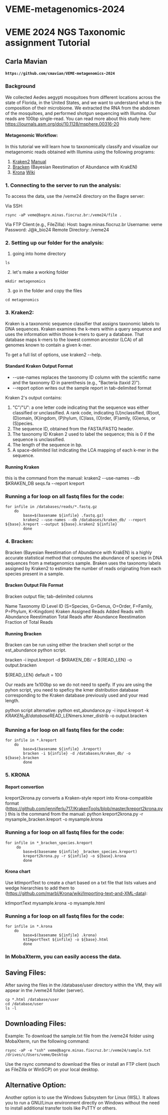 # VEME-metagenomics-2024
# VEME 2024 NGS Taxonomic assignment Tutorial

## Carla Mavian

#### `https://github.com/cmavian/VEME-metagenomics-2024`

### Background
We collected Aedes aegypti mosquitoes from different locations across the state of Florida, in the United States, and we want to understand what is the composition of their microbiome. We extracted the RNA from the abdomen of the mosquitoes, and performed shotgun sequencing with Illumina. Our reads are 100bp single-read. You can read more about this study here: https://journals.asm.org/doi/10.1128/msphere.00316-20

#### Metagenomic Workflow: 
In this tutorial we will learn how to taxonomically classify and visualize our metagenomic reads obtained with Illumina using the following programs:

1. [Kraken2](https://ccb.jhu.edu/software/kraken2/index.shtml) [Manual](https://github.com/DerrickWood/kraken2/wiki/Manual)
2. [Bracken](https://ccb.jhu.edu/software/bracken/) (Bayesian Reestimation of Abundance with KrakEN) 
3. [Krona](https://github.com/marbl/Krona/wiki/KronaTools) [Wiki](https://github.com/marbl/Krona/wiki)

### 1. Connecting to the server to run the analysis:

To access the data, use the /veme24 directory on the Bagre server:

Via SSH:
```
rsync -aP veme@bagre.minas.fiocruz.br:/veme24/file .
```

Via FTP Client:(e.g., FileZilla):
Host: bagre.minas.fiocruz.br
Username: veme
Password: J@k_bio24
Remote Directory: /veme24


### 2. Setting up our folder for the analysis:

1. going into home directory

```
ls
```

2. let's make a working folder
 
```
mkdir metagenomics
```

3. go in the folder and copy the files

```
cd metagenomics
```


### 3. Kraken2: 
Kraken is a taxonomic sequence classifier that assigns taxonomic labels to DNA sequences. 
Kraken examines the k-mers within a query sequence and uses the information within those k-mers to query a database. That database maps k-mers to the lowest common ancestor (LCA) of all genomes known to contain a given k-mer.

To get a full list of options, use kraken2 --help.

#### Standard Kraken Output Format
* --use-names replaces the taxonomy ID column with the scientific name and the taxonomy ID in parenthesis (e.g., "Bacteria (taxid 2)"). 
* --report option writes out the sample report in tab-delimited format

Kraken 2's output contains:
1. "C"/"U": a one letter code indicating that the sequence was either classified or unclassified. A rank code, indicating (U)nclassified, (R)oot, (D)omain, (K)ingdom, (P)hylum, (C)lass, (O)rder, (F)amily, (G)enus, or (S)pecies. 
2. The sequence ID, obtained from the FASTA/FASTQ header.
3. The taxonomy ID Kraken 2 used to label the sequence; this is 0 if the sequence is unclassified.
4. The length of the sequence in bp.
5. A space-delimited list indicating the LCA mapping of each k-mer in the sequence.


#### Running Kraken
this is the command from the manual:
kraken2 --use-names --db $KRAKEN_DB seqs.fa --report kreport


### Running a for loop on all fastq files for the code:
	
```
for infile in /databases/reads/*.fastq.gz
	do
		base=$(basename ${infile} .fastq.gz)
		kraken2 --use-names --db /databases/kraken_db/ --report ${base}.kreport --output ${base}.kraken2 ${infile} 
        done
```  
	

### 4. Bracken:
Bracken (Bayesian Reestimation of Abundance with KrakEN) is a highly accurate statistical method that computes the abundance of species in DNA sequences from a metagenomics sample. 
Braken uses the taxonomy labels assigned by Kraken2 to estimate the number of reads originating from each species present in a sample.

#### Bracken Output File Format
Bracken output file; tab-delimited columns

Name
Taxonomy ID
Level ID (S=Species, G=Genus, O=Order, F=Family, P=Phylum, K=Kingdom)
Kraken Assigned Reads
Added Reads with Abundance Reestimation
Total Reads after Abundance Reestimation
Fraction of Total Reads

#### Running Bracken
Bracken can be run using either the bracken shell script or the est_abundance python script. 

bracken -i input.kreport -d $KRAKEN_DB/ -r ${READ_LEN} -o output.bracken


${READ_LEN} default =  100

Our reads are 1x100bp so we do not need to speify. If you are using the pyhon script, you need to speficy the kmer distribution database corresponding to the Kraken database previously used and your read length.  

python script alternative:
python est_abundance.py -i input.kreport -k $KRAKEN_DB/database$READ_LENmers.kmer_distrib -o output.bracken


### Running a for loop on all fastq files for the code:
	
```
for infile in *.kreport
	do
		base=$(basename ${infile} .kreport)
		bracken -i ${infile} -d /databases/kraken_db/ -o ${base}.bracken 
        done
``` 



### 5. KRONA

#### Report convertion 
kreport2krona.py converts a Kraken-style report into Krona-compatible format (https://github.com/jenniferlu717/KrakenTools/blob/master/kreport2krona.py)
this is the command from the manual:
python kreport2krona.py -r mysample_bracken.kreport -o mysample.krona


### Running a for loop on all fastq files for the code:

```
for infile in *_bracken_species.kreport
	 do
		base=$(basename ${infile} _bracken_species.kreport)
		kreport2krona.py -r ${infile} -o ${base}.krona
        done
```

#### Krona chart
Use ktImportText to create a chart based on a txt file that lists values and wedge hierarchies to add them to (https://github.com/marbl/Krona/wiki/Importing-text-and-XML-data):

ktImportText mysample.krona -o mysample.html


### Running a for loop on all fastq files for the code:

```
for infile in *.krona
	do
		base=$(basename ${infile} .krona)
		ktImportText ${infile} -o ${base}.html
        done
```
### In MobaXterm, you can easily access the data.

## Saving Files:
After saving the files in the /database/user directory within the VM, they will appear in the /veme24 folder (server).

```
cp *.html /database/user
cd /database/user
ls -l
```

## Downloading Files:
Example: To download the sample.txt file from the /veme24 folder using MobaXterm, run the following command:

```
rsync -aP -e "ssh" veme@bagre.minas.fiocruz.br:/veme24/sample.txt /drives/c/Users/veme/Desktop
```

Use the rsync command to download the files or install an FTP client (such as FileZilla or WinSCP) on your local desktop.

## Alternative Option:
Another option is to use the Windows Subsystem for Linux (WSL). 
It allows you to run a GNU/Linux environment directly on Windows without the need to install additional transfer tools like PuTTY or others.

